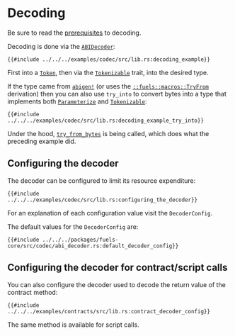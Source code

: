 # Decoding

Be sure to read the [prerequisites](./index.md#prerequisites-for-decodingencoding) to decoding.

Decoding is done via the [`ABIDecoder`](https://docs.rs/fuels/latest/fuels/core/codec/struct.ABIDecoder.html):

```rust,ignore
{{#include ../../../examples/codec/src/lib.rs:decoding_example}}
```

First into a [`Token`](https://docs.rs/fuels/latest/fuels/types/enum.Token.html), then via the [`Tokenizable`](https://docs.rs/fuels/latest/fuels/core/traits/trait.Tokenizable.html) trait, into the desired type.

If the type came from [`abigen!`](../abigen/index.md) (or uses the [`::fuels::macros::TryFrom`](https://docs.rs/fuels/latest/fuels/macros/derive.TryFrom.html) derivation) then you can also use `try_into` to convert bytes into a type that implements both [`Parameterize`](https://docs.rs/fuels/latest/fuels/core/traits/trait.Parameterize.html) and [`Tokenizable`](https://docs.rs/fuels/latest/fuels/core/traits/trait.Tokenizable.html):

```rust,ignore
{{#include ../../../examples/codec/src/lib.rs:decoding_example_try_into}}
```

Under the hood, [`try_from_bytes`](https://docs.rs/fuels/latest/fuels/core/codec/fn.try_from_bytes.html) is being called, which does what the preceding example did.

## Configuring the decoder

The decoder can be configured to limit its resource expenditure:

```rust,ignore
{{#include ../../../examples/codec/src/lib.rs:configuring_the_decoder}}
```

<!-- TODO: Add a link once a release is made -->
<!-- https://docs.rs/fuels/latest/fuels/core/codec/struct.DecoderConfig.html -->
For an explanation of each configuration value visit the `DecoderConfig`.

<!-- TODO: add a link once a release is made -->
<!-- https://docs.rs/fuels/latest/fuels/core/codec/struct.DecoderConfig.html -->
The default values for the `DecoderConfig` are:

```rust,ignore
{{#include ../../../packages/fuels-core/src/codec/abi_decoder.rs:default_decoder_config}}
```

## Configuring the decoder for contract/script calls

You can also configure the decoder used to decode the return value of the contract method:

```rust,ignore
{{#include ../../../examples/contracts/src/lib.rs:contract_decoder_config}}
```

The same method is available for script calls.

<!-- Auto-update: 2025-10-10T12:50:03.442811 -->
